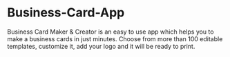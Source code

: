 # Business-Card-App
Business Card Maker &amp; Creator is an easy to use app which helps you to make a business cards in just minutes. Choose from more than 100 editable templates, customize it, add your logo and it will be ready to print.
